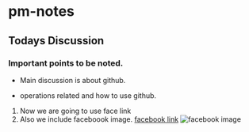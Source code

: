 # pm-notes

## Todays Discussion
### Important points to be noted.
* Main discussion is about github.
- operations related and how to use github.
1. Now we are going to use face link
1. Also we include faceboook image.
[facebook link](https://www.facebook.com/)
![facebook image](https://image.shutterstock.com/image-photo/kiev-ukraine-december-24-2016-260nw-542262367.jpg)

